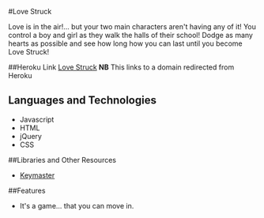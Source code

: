 #Love Struck

Love is in the air!... but your two main characters aren't having any of it! You control a boy and girl as they walk the halls of their school! Dodge as many hearts as possible and see how long how you can last until you become Love Struck!

##Heroku Link
[Love Struck](http://www.christopherdeborja.com/love-struck/)
**NB** This links to a domain redirected from Heroku

## Languages and Technologies
* Javascript
* HTML
* jQuery
* CSS

##Libraries and Other Resources
* [Keymaster](https://github.com/madrobby/keymaster)

##Features
* It's a game... that you can move in.

